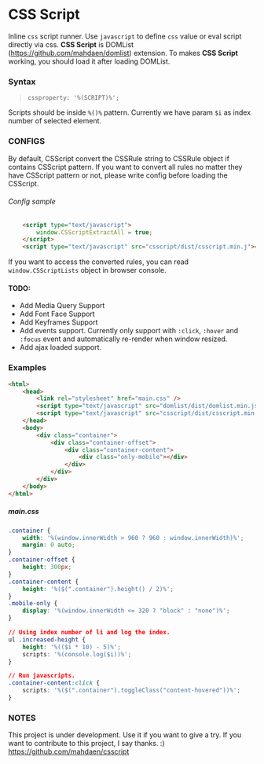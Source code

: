 CSS Script
====

Inline `css` script runner. Use `javascript` to define `css` value or eval script directly via css.
**CSS Script** is DOMList (https://github.com/mahdaen/domlist) extension.
To makes **CSS Script** working, you should load it after loading DOMList.

### **Syntax**
>`cssproperty: '%(SCRIPT)%';`

Scripts should be inside `%()%` pattern. Currently we have param `$i` as index number of selected element.

### **CONFIGS**
By default, CSScript convert the CSSRule string to CSSRule object if contains CSScript pattern.
If you want to convert all rules no matter they have CSScript pattern or not, please write config before loading the CSScript.

###### Config sample
```html
	<script type="text/javascript">
		window.CSScriptExtractAll = true;
	</script>
	<script type="text/javascript" src="csscript/dist/csscript.min.j"></script>
```

If you want to access the converted rules, you can read `window.CSScriptLists` object in browser console.


#### **TODO**:
* Add Media Query Support
* Add Font Face Support
* Add Keyframes Support
* Add events support. Currently only support with `:click`, `:hover` and `:focus` event and automatically re-render when window resized.
* Add ajax loaded support.

### **Examples**

```html
<html>
	<head>
		<link rel="stylesheet" href="main.css" />
		<script type="text/javascript" src="domlist/dist/domlist.min.js"></script>
		<script type="text/javascript" src="csscript/dist/csscript.min.js"></script>
	</head>
	<body>
		<div class="container">
			<div class="container-offset">
				<div class="container-content">
					<div class="only-mobile"></div>
				</div>
			</div>
		</div>
	</body>
</html>
```

##### **main.css**
```css
.container {
	width: '%(window.innerWidth > 960 ? 960 : window.innerWidth)%';
	margin: 0 auto;
}
.container-offset {
	height: 300px;
}
.container-content {
	height: '%($(".container").height() / 2)%';
}
.mobile-only {
	display: '%(window.innerWidth <= 320 ? "block" : "none")%';
}

// Using index number of li and log the index.
ul .increased-height {
	height: '%(($i * 10) - 5)%';
	scripts: '%(console.log($i))%';
}

// Run javascripts.
.container-content:click {
    scripts: '%($(".container").toggleClass("content-hovered"))%';
}
```

### **NOTES**
This project is under development. Use it if you want to give a try.
If you want to contribute to this project, I say thanks. :)
https://github.com/mahdaen/csscript